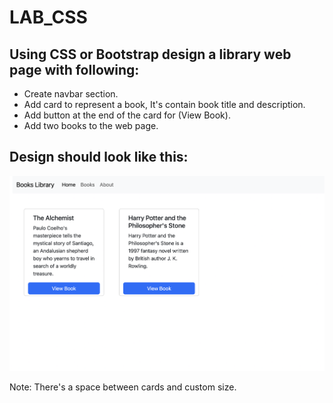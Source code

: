 # LAB_CSS

## Using CSS or Bootstrap design a library web page with following:
- Create navbar section.
- Add card to represent a book, It's contain book title and description.
- Add button at the end of the card for (View Book).
- Add two books to the web page.

## Design should look like this:
![Library Web Page](css.png?raw=true "Library Web Page")


Note: There's a space between cards and custom size.
